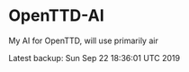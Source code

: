 # OpenTTD-AI
My AI for OpenTTD, will use primarily air

Latest backup: Sun Sep 22 18:36:01 UTC 2019
